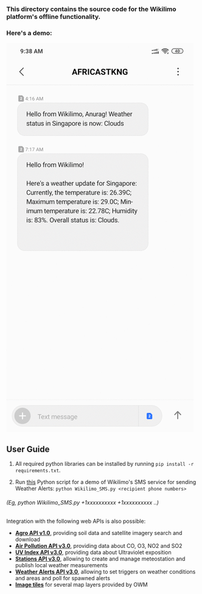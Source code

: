 ### This directory contains the source code for the Wikilimo platform's offline functionality.

### Here's a demo:
![alt_text](offline-demo-gif.gif "offline functionality demo")

## User Guide

1. All required python libraries can be installed by running `pip install -r requirements.txt`.

2. Run [this](Wikilimo_SMS_weather_alerts.py) Python script for a demo of Wikilimo's SMS service for sending Weather Alerts:
`python Wikilimo_SMS.py <recipient phone numbers>`
###### *(Eg, python Wikilimo_SMS.py +1xxxxxxxxxx +1xxxxxxxxxx ..)*

Integration with the following web APIs is also possible:
 - **[Agro API v1.0](https://pyowm.readthedocs.io/en/latest/usage-examples-v2/agro-api-usage-examples.html)**, providing soil data and satellite imagery search and download
 - **[Air Pollution API v3.0](https://pyowm.readthedocs.io/en/latest/usage-examples-v2/air-pollution-api-usage-examples.html)**, providing data about CO, O3, NO2 and SO2
 - **[UV Index API v3.0](https://pyowm.readthedocs.io/en/latest/usage-examples-v2/uv-api-usage-examples.html)**, providing data about Ultraviolet exposition
 - **[Stations API v3.0](https://pyowm.readthedocs.io/en/latest/usage-examples-v2/stations-api-usage-examples.html)**, allowing to create and manage meteostation and publish local weather measurements
 - **[Weather Alerts API v3.0](https://pyowm.readthedocs.io/en/latest/usage-examples-v2/alerts-api-usage-examples.html)**, allowing to set triggers on weather conditions and areas and poll for spawned alerts
 - **[Image tiles](https://pyowm.readthedocs.io/en/latest/usage-examples-v2/map-tiles-client-examples.html)** for several map layers provided by OWM
